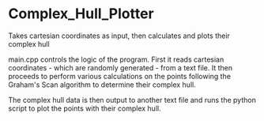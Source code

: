 # Complex_Hull_Plotter
Takes cartesian coordinates as input, then calculates and plots their complex hull

main.cpp controls the logic of the program. First it reads cartesian coordinates - which are randomly generated - from a text file. It then proceeds to perform various calculations on the points following the Graham's Scan algorithm to determine their complex hull. 

The complex hull data is then output to another text file and runs the python script to plot the points with their complex hull.
